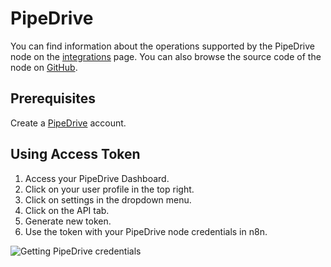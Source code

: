 # PipeDrive

You can find information about the operations supported by the PipeDrive node on the [integrations](https://n8n.io/integrations/n8n-nodes-base.pipedrive) page. You can also browse the source code of the node on [GitHub](https://github.com/n8n-io/n8n/tree/master/packages/nodes-base/nodes/Pipedrive).

## Prerequisites

Create a [PipeDrive](https://pipedrive.com/) account.

## Using Access Token

1. Access your PipeDrive Dashboard.
2. Click on your user profile in the top right.
3. Click on settings in the dropdown menu.
4. Click on the API tab.
5. Generate new token.
6. Use the token with your PipeDrive node credentials in n8n.

![Getting PipeDrive credentials](./using-access-token.gif)
